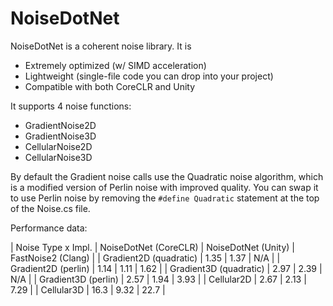 # NoiseDotNet
NoiseDotNet is a coherent noise library. It is 
- Extremely optimized (w/ SIMD acceleration)
- Lightweight (single-file code you can drop into your project)
- Compatible with both CoreCLR and Unity

It supports 4 noise functions:
- GradientNoise2D 
- GradientNoise3D
- CellularNoise2D
- CellularNoise3D

By default the Gradient noise calls use the Quadratic noise algorithm, which is a modified version of Perlin noise with improved quality. You can swap it to use Perlin noise by removing the `#define Quadratic` statement at the top of the Noise.cs file. 

Performance data:

| Noise Type x Impl.     | NoiseDotNet (CoreCLR) | NoiseDotNet (Unity) | FastNoise2 (Clang) |
| Gradient2D (quadratic) | 1.35                  | 1.37                | N/A                |
| Gradient2D (perlin)    | 1.14                  | 1.11                | 1.62               |
| Gradient3D (quadratic) | 2.97                  | 2.39                | N/A                |
| Gradient3D (perlin)    | 2.57                  | 1.94                | 3.93               |
| Cellular2D             | 2.67                  | 2.13                | 7.29               |
| Cellular3D             | 16.3                  | 9.32                | 22.7               |
